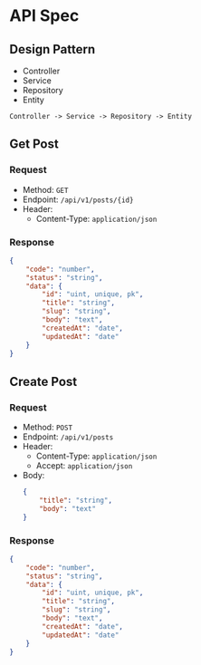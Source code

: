 # API Spec

## Design Pattern
- Controller
- Service
- Repository
- Entity

`Controller -> Service -> Repository -> Entity`

## Get Post
### Request
- Method: `GET`
- Endpoint: `/api/v1/posts/{id}`
- Header:
  - Content-Type: `application/json`

### Response
```json
{
    "code": "number",
    "status": "string",
    "data": {
        "id": "uint, unique, pk",
        "title": "string",
        "slug": "string",
        "body": "text",
        "createdAt": "date",
        "updatedAt": "date"
    }
}
```

## Create Post
### Request
- Method: `POST`
- Endpoint: `/api/v1/posts`
- Header:
  - Content-Type: `application/json`
  - Accept: `application/json`
- Body:
    ```json
    {
        "title": "string",
        "body": "text"
    }
    ```

### Response
```json
{
    "code": "number",
    "status": "string",
    "data": {
        "id": "uint, unique, pk",
        "title": "string",
        "slug": "string",
        "body": "text",
        "createdAt": "date",
        "updatedAt": "date"
    } 
}
```
